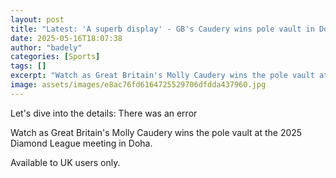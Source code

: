 ```yaml
---
layout: post
title: "Latest: 'A superb display' - GB's Caudery wins pole vault in Doha"
date: 2025-05-16T18:07:38
author: "badely"
categories: [Sports]
tags: []
excerpt: "Watch as Great Britain's Molly Caudery wins the pole vault at the 2025 Diamond League meeting in Doha."
image: assets/images/e8ac76fd6164725529706dfdda437960.jpg
---
```


Let's dive into the details: There was an error

Watch as Great Britain's Molly Caudery wins the pole vault at the 2025 Diamond League meeting in Doha.

Available to UK users only.

